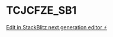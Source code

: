 # TCJCFZE_SB1

[Edit in StackBlitz next generation editor ⚡️](https://stackblitz.com/~/github.com/m0x0m0x/TCJCFZE_SB1)